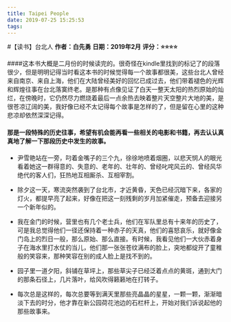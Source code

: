 ```yaml
---
title: Taipei People
date: 2019-07-25 15:25:53
tags:
---
```


#【读书】台北人
**作者：白先勇**
**日期：2019年2月**
**评分：⭐️⭐️⭐️⭐️**

####这本书大概是二月份的时候读完的。很奇怪在kindle里找到的标记了的段落很少，但是明明记得当时看这本书的时候觉得每一个故事都很美，这些台北人曾经来自南京、来自上海，他们在大陆曾经美好的回忆已成过去，他们带着褪色的光辉和辉煌往事在台北落寞终老。是那种有点像见证了白天一整天太阳的热烈原始的灿烂，在傍晚时，它仍然尽力燃烧着最后一点余热去映着整片天空整片大地的美，是很苍凉辽阔的美，我好像已经不太记得每个故事是怎样的了，但是留在心里的这种悲凉却依然深深记得。

#### 那是一段特殊的历史往事，希望有机会能再看一些相关的电影和书籍，再去认认真真地了解一下那段历史中发生的故事。

* 尹雪艳站在一旁，叼着金嘴子的三个九，徐徐地喷着烟圈，以悲天悯人的眼光看着她这一群得意的、失意的、老年的、壮年的、曾经叱咤风云的、曾经风华绝代的客人们，狂热地互相厮杀、互相宰割。

* 除夕这一天，寒流突然袭到了台北市，才近黄昏，天色已经沉暗下来，各家的灯火，都提早亮了起来，好像在把这一刻残剩的岁月加紧催走，预备去迎接另一个新年似的。

* 我在金门的时候，营里也有几个老士兵，他们在军队里总有十来年的历史了，可是我总觉得他们一径还保持着一种赤子的天真，他们的喜怒哀乐，就好像金门岛上的烈日一般，那么原始、那么直接。有时候，我看见他们一大伙赤着身子在海水里打水仗的当儿，他们那一张张苍纹满布的脸上，突地都绽开了童稚般的笑容来，那种笑容在别的成人脸上是找不到的。

* 园子里一道夕阳，斜铺在草坪上，那些草尖子已经泛着点点的黄斑，通到大门的那条石径上，几片落叶，给风吹得籁籁地在打转子。

* 每次总是这样的，每次总要等到满天里那些亮晶晶的星星，一颗一颗，渐渐暗淡下去的时分，他才靠在新公园荷花池边的石栏杆上，开始对我们诉说起他的那些故事来。



